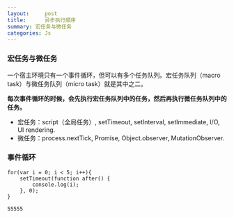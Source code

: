 ```yaml
---
layout:     post
title:      异步执行顺序
summary: 宏任务与微任务
categories: Js
---
```



### 宏任务与微任务

一个宿主环境只有一个事件循环，但可以有多个任务队列。宏任务队列（macro task）与微任务队列（micro task）就是其中之二。   

**每次事件循环的时候，会先执行宏任务队列中的任务，然后再执行微任务队列中的任务。**  

- 宏任务：script（全局任务）, setTimeout, setInterval, setImmediate, I/O, UI rendering.  
- 微任务：process.nextTick, Promise, Object.observer, MutationObserver.


### 事件循环

```JS
for(var i = 0; i < 5; i++){
    setTimeout(function after() {
        console.log(i);
    }, 0);
}

55555
```

